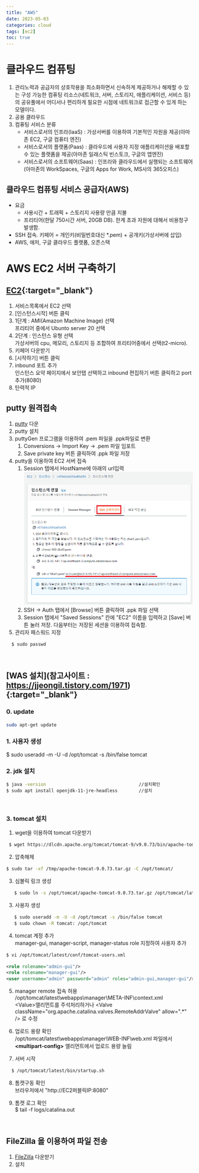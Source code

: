 ```yaml
---
title: "AWS"
date: 2023-05-03
categories: cloud  
tags: [ec2]
toc: true
---
```


# 클라우드 컴퓨팅

1. 관리노력과 공급자의 상호작용을 최소화하면서 신속하게 제공하거나 해제할 수 있는 구성 가능한 컴퓨팅 리소스(네트워크, 서버, 스토리지, 애플리케이션, 서비스 등)의 공유풀에서 어디서나 편리하게 필요한 시점에 네트워크로 접근할 수 있게 하는 모델이다.
2. 공용 클라우드
3. 컴퓨팅 서비스 분류
    * 서비스로서의 인프라(IaaS) : 가상서버를 이용하여 기본적인 자원을 제공(아마존 EC2, 구글 컴퓨터 엔진)
    * 서비스로서의 플랫폼(Paas) : 클라우드에 사용자 지정 애플리케이션을 배포할 수 있는 플랫폼을 제공(아마존 일래스틱 빈스토크, 구글의 앱엔진)
    * 서비스로서의 소프트웨어(Saas) : 인프라와 클라우드에서 실행되는 소프트웨어(아마존의 WorkSpaces, 구글의 Apps for Work,  MS사의 365오피스)

## 클라우드 컴퓨팅 서비스 공급자(AWS)
* 요금
  * 사용시간 + 트래픽 + 스토리지 사용량 만큼 지불
  * 프리티어(한달 750시간 서버, 20GB DB). 한계 초과 자원에 대해서 비용청구 발생함.
* SSH 접속. 키페어 = 개인키(비밀번호대신 *.pem) + 공개키(가상서버에 삽입)
* AWS, 애저, 구글 클라우드 플랫폼, 오픈스택

# AWS EC2 서버 구축하기

## [EC2](https://docs.aws.amazon.com/ko_kr/index.html){:target="_blank"} 

1. 서비스목록에서 EC2 선택
1. [인스턴스시작] 버튼 클릭
1. 1단계 : AMI(Amazon Machine Image) 선택  
   프리티어 중에서 Ubunto server 20 선택
1. 2단계 : 인스턴스 유형 선택  
   가상서버의 cpu, 메모리, 스토리지 등 조합하여 프리티어중에서 선택(t2-micro). 
1. 키페어 다운받기
1. [시작하기] 버튼 클릭   
1. inbound 포트 추가  
   인스턴스 요약 페이지에서 보안탭 선택하고 inbound 편집하기 버튼 클릭하고 port 추가(8080)
1. 탄력적 IP


## putty 원격접속
1. [putty](https://www.putty.org/) 다운
2. putty 설치 
3. puttyGen 프로그램을 이용하여 .pem 파일을 .ppk파일로 변환  
   1. Conversions -> Import Key -> .pem 파일 임포트 
   2. Save private key 버튼 클릭하여  .ppk 파일 저장
4. putty을 이용하여 EC2 서버 접속  
   1. Session 탭에서 HostName에 아래의 url입력
![](/img/ec2.PNG)
   2. SSH -> Auth 탭에서 [Browse] 버튼 클릭하여 .ppk 파일 선택 
   3. Session 탭에서 "Saved Sessions" 칸에 "EC2" 이름을 입력하고 [Save] 버튼 눌러 저장. 다음부터는 저장된 세션을 이용하여 접속함.
5. 관리자 패스워드 지정  
````bash
  $ sudo passwd  
````
<br/>

## [WAS 설치](참고사이트 : https://jjeongil.tistory.com/1971){:target="_blank"}
### 0. update
````bash
sudo apt-get update
```` 
### 1. 사용자 생성
   $ sudo useradd -m -U -d /opt/tomcat -s /bin/false tomcat

### 2. jdk 설치  
````bash
$ java -version                                   //설치확인
$ sudo apt install openjdk-11-jre-headless        //설치
````
<br/> 

### 3. tomcat 설치
1. wget을 이용하여 tomcat 다운받기  
````bash
 $ wget https://dlcdn.apache.org/tomcat/tomcat-9/v9.0.73/bin/apache-tomcat-9.0.73.tar 
````

2. 압축해제  
```bash
$ sudo tar -xf /tmp/apache-tomcat-9.0.73.tar.gz -C /opt/tomcat/
```
3. 심볼릭 링크 생성
```bash
   $ sudo ln -s /opt/tomcat/apache-tomcat-9.0.73.tar.gz /opt/tomcat/latest
```

3. 사용자 생성
```bash
   $ sudo useradd -m -U -d /opt/tomcat -s /bin/false tomcat
   $ sudo chown -R tomcat: /opt/tomcat
```

4. tomcat 계정 추가  
manager-gui, manager-script, manager-status role 지정하여 사용자 추가
```bash
$ vi /opt/tomcat/latest/conf/tomcat-users.xml  
```
```xml
<role rolename="admin-gui"/>
<role rolename="manager-gui"/>
<user username="admin" password="admin" roles="admin-gui,manager-gui"/>
```

5. manager remote 접속 허용  
  /opt/tomcat/latest\webapps\manager\META-INF\context.xml  
  &lt;Value&gt;앨리먼트를 주석처리하거나   &lt;Valve className="org.apache.catalina.valves.RemoteAddrValve"
         allow=".*" /&gt; 로 수정         

6. 업로드 용량 확인  
 /opt/tomcat/latest\webapps\manager\WEB-INF\web.xml 파일에서 **&lt;multipart-config&gt;** 앨리먼트에서 업로드 용량 늘림

7. 서버 시작  
```bash
  $ /opt/tomcat/latest/bin/startup.sh
```

8. 톰캣구동 확인  
  브라우저에서 "http://EC2퍼블릭IP:8080"  

9. 톰캣 로그 확인  
  $ tail -f logs/catalina.out
<br/>

## FileZilla 을 이용하여 파일 전송
1. [FileZilla](https://filezilla-project.org/download.php?type=client)  다운받기
2. 설치


